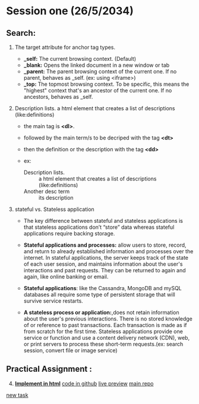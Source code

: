 # Session one (26/5/2034)

## Search:

1. The target attribute for anchor tag types.

   - **\_self:** The current browsing context. (Default)
   - **\_blank:** Opens the linked document in a new window or tab
   - **\_parent:** The parent browsing context of the current one. If no parent, behaves as \_self. (ex: using \<iframe>)
   - **\_top:** The topmost browsing context. To be specific, this means the "highest" context that's an ancestor of the current one. If no ancestors, behaves as \_self.

2. Description lists.
   a html element that creates a list of descriptions (like:definitions)

   - the main tag is **\<dl>**.
   - followed by the main term/s to be decriped with the tag **\<dt>**
   - then the definition or the description with the tag **\<dd>**
   - ex:
     <dl>
       <dt>Description lists.</dt>
       <dd>a html element that creates a list of descriptions (like:definitions)</dd>

       <dt>Another desc term</dt>
       <dd>its description</dd>
     </dl>

3. stateful vs. Stateless application

   - The key difference between stateful and stateless applications is that stateless applications don’t “store” data whereas stateful applications require backing storage.

   - **Stateful applications and processes:** allow users to store, record, and return to already established information and processes over the internet. In stateful applications, the server keeps track of the state of each user session, and maintains information about the user's interactions and past requests. They can be returned to again and again, like online banking or email.

   - **Stateful applications**: like the Cassandra, MongoDB and mySQL databases all require some type of persistent storage that will survive service restarts.

   - **A stateless process or application:**,does not retain information about the user's previous interactions. There is no stored knowledge of or reference to past transactions. Each transaction is made as if from scratch for the first time. Stateless applications provide one service or function and use a content delivery network (CDN), web, or print servers to process these short-term requests.(ex: search session, convert file or image service)

## Practical Assignment :

4. [**Implement in html**](https://startbootstrap.com/previews/freelancer)
   [code in github](https://github.com/HOS-ELDIN/DEPI-React/tree/main/session-1-html)
   [live preview](https://hos-eldin.github.io/DEPI-React/session-1-html/index.html)
   [main repo](https://github.com/HOS-ELDIN/DEPI-React/)



[new task](https://startbootstrap.com/previews/creative)
